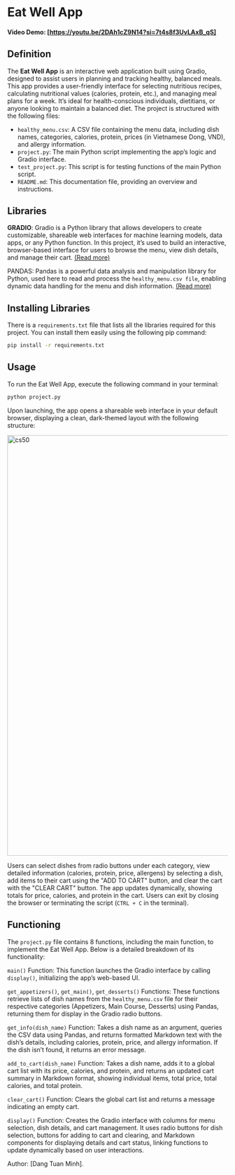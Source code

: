 # Eat Well App
#### Video Demo: [https://youtu.be/2DAh1cZ9N14?si=7t4s8f3UvLAxB_qS]

## Definition
The **Eat Well App** is an interactive web application built using Gradio, designed to assist users in planning and tracking healthy, balanced meals. This app provides a user-friendly interface for selecting nutritious recipes, calculating nutritional values (calories, protein, etc.), and managing meal plans for a week. It’s ideal for health-conscious individuals, dietitians, or anyone looking to maintain a balanced diet. The project is structured with the following files:
- `healthy_menu.csv`: A CSV file containing the menu data, including dish names, categories, calories, protein, prices (in Vietnamese Dong, VND), and allergy information.
- `project.py`: The main Python script implementing the app’s logic and Gradio interface.
- `test_project.py`: This script is for testing functions of the main Python script.
- `README.md`: This documentation file, providing an overview and instructions.

## Libraries

**GRADIO**: Gradio is a Python library that allows developers to create customizable, shareable web interfaces for machine learning models, data apps, or any Python function. In this project, it’s used to build an interactive, browser-based interface for users to browse the menu, view dish details, and manage their cart. [(Read more)](https://www.gradio.app/)

PANDAS: Pandas is a powerful data analysis and manipulation library for Python, used here to read and process the `healthy_menu.csv file`, enabling dynamic data handling for the menu and dish information. [(Read more)](https://pandas.pydata.org/)

## Installing Libraries
There is a `requirements.txt` file that lists all the libraries required for this project. You can install them easily using the following pip command:

```bash
pip install -r requirements.txt
```

## Usage
To run the Eat Well App, execute the following command in your terminal:

```bash
python project.py
```

Upon launching, the app opens a shareable web interface in your default browser, displaying a clean, dark-themed layout with the following structure:

<img width="959" alt="cs50" src="https://github.com/user-attachments/assets/6390e5f1-3f74-4ea9-8822-aee944679a90" />


Users can select dishes from radio buttons under each category, view detailed information (calories, protein, price, allergens) by selecting a dish, add items to their cart using the "ADD TO CART" button, and clear the cart with the "CLEAR CART" button. The app updates dynamically, showing totals for price, calories, and protein in the cart. Users can exit by closing the browser or terminating the script (`CTRL + C` in the terminal).

## Functioning
The `project.py` file contains 8 functions, including the main function, to implement the Eat Well App. Below is a detailed breakdown of its functionality:

`main()` Function:
This function launches the Gradio interface by calling `display()`, initializing the app’s web-based UI.

`get_appetizers()`, `get_main()`, `get_desserts()` Functions:
These functions retrieve lists of dish names from the `healthy_menu.csv` file for their respective categories (Appetizers, Main Course, Desserts) using Pandas, returning them for display in the Gradio radio buttons.

`get_info(dish_name)` Function:
Takes a dish name as an argument, queries the CSV data using Pandas, and returns formatted Markdown text with the dish’s details, including calories, protein, price, and allergy information. If the dish isn’t found, it returns an error message.

`add_to_cart(dish_name)` Function:
Takes a dish name, adds it to a global cart list with its price, calories, and protein, and returns an updated cart summary in Markdown format, showing individual items, total price, total calories, and total protein.

`clear_cart()` Function:
Clears the global cart list and returns a message indicating an empty cart.

`display()` Function:
Creates the Gradio interface with columns for menu selection, dish details, and cart management. It uses radio buttons for dish selection, buttons for adding to cart and clearing, and Markdown components for displaying details and cart status, linking functions to update dynamically based on user interactions.

Author: [Dang Tuan Minh].
